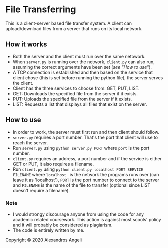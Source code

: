 # File Transferring
This is a client-server based file transfer system. A client can upload/download files from a server that runs on its local network.

## How it works
- Both the server and the client must run over the same netowork.
- When ```server.py``` is running over the network, ```client.py``` can also run, assuming the correct arguments have been set (*see "How to use"*).
- A TCP connection is established and then based on the service that client chose (this is set before running the python file), the server serves the client.
- Client has the three services to choose from: GET, PUT, LIST.
- GET: Downloads the specified file from the server if it exists.
- PUT: Uploads the specified file from the server if it exists.
- LIST: Requests a list that displays all files that exist on the server.

## How to use
- In order to work, the server must first run and then client should follow.
- ```server.py``` requires a port number. That's the port that client will use to reach the server.
- Run ```server.py``` using ```python server.py PORT``` where ```port``` is the port number.
- ```client.py``` requires an address, a port number and if the service is either GET or PUT, it also requires a filename.
- Run ```client.py``` using ```python client.py localhost PORT SERVICE FILENAME``` where ```localhost ``` is the network the programs runs over (can leave it as 'localhost'), ```PORT``` is the port number to connect to the server and ```FILENAME``` is the name of the file to transfer (optional since LIST doesn't require a filename).

### Note
- I would strongy discourage anyone from using the code for any academic related coursework. This action is against most scools' policy and it will probably be considered as plagiarism.
- The code is entirely written by me.

Copyright © 2020 Alexandros Angeli
